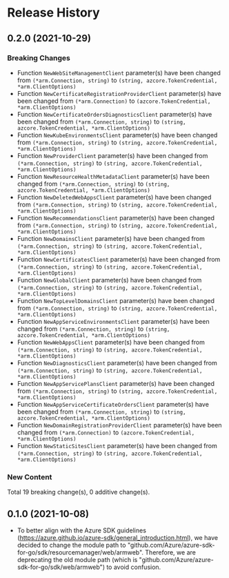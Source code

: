 # Release History

## 0.2.0 (2021-10-29)
### Breaking Changes

- Function `NewWebSiteManagementClient` parameter(s) have been changed from `(*arm.Connection, string)` to `(string, azcore.TokenCredential, *arm.ClientOptions)`
- Function `NewCertificateRegistrationProviderClient` parameter(s) have been changed from `(*arm.Connection)` to `(azcore.TokenCredential, *arm.ClientOptions)`
- Function `NewCertificateOrdersDiagnosticsClient` parameter(s) have been changed from `(*arm.Connection, string)` to `(string, azcore.TokenCredential, *arm.ClientOptions)`
- Function `NewKubeEnvironmentsClient` parameter(s) have been changed from `(*arm.Connection, string)` to `(string, azcore.TokenCredential, *arm.ClientOptions)`
- Function `NewProviderClient` parameter(s) have been changed from `(*arm.Connection, string)` to `(string, azcore.TokenCredential, *arm.ClientOptions)`
- Function `NewResourceHealthMetadataClient` parameter(s) have been changed from `(*arm.Connection, string)` to `(string, azcore.TokenCredential, *arm.ClientOptions)`
- Function `NewDeletedWebAppsClient` parameter(s) have been changed from `(*arm.Connection, string)` to `(string, azcore.TokenCredential, *arm.ClientOptions)`
- Function `NewRecommendationsClient` parameter(s) have been changed from `(*arm.Connection, string)` to `(string, azcore.TokenCredential, *arm.ClientOptions)`
- Function `NewDomainsClient` parameter(s) have been changed from `(*arm.Connection, string)` to `(string, azcore.TokenCredential, *arm.ClientOptions)`
- Function `NewCertificatesClient` parameter(s) have been changed from `(*arm.Connection, string)` to `(string, azcore.TokenCredential, *arm.ClientOptions)`
- Function `NewGlobalClient` parameter(s) have been changed from `(*arm.Connection, string)` to `(string, azcore.TokenCredential, *arm.ClientOptions)`
- Function `NewTopLevelDomainsClient` parameter(s) have been changed from `(*arm.Connection, string)` to `(string, azcore.TokenCredential, *arm.ClientOptions)`
- Function `NewAppServiceEnvironmentsClient` parameter(s) have been changed from `(*arm.Connection, string)` to `(string, azcore.TokenCredential, *arm.ClientOptions)`
- Function `NewWebAppsClient` parameter(s) have been changed from `(*arm.Connection, string)` to `(string, azcore.TokenCredential, *arm.ClientOptions)`
- Function `NewDiagnosticsClient` parameter(s) have been changed from `(*arm.Connection, string)` to `(string, azcore.TokenCredential, *arm.ClientOptions)`
- Function `NewAppServicePlansClient` parameter(s) have been changed from `(*arm.Connection, string)` to `(string, azcore.TokenCredential, *arm.ClientOptions)`
- Function `NewAppServiceCertificateOrdersClient` parameter(s) have been changed from `(*arm.Connection, string)` to `(string, azcore.TokenCredential, *arm.ClientOptions)`
- Function `NewDomainRegistrationProviderClient` parameter(s) have been changed from `(*arm.Connection)` to `(azcore.TokenCredential, *arm.ClientOptions)`
- Function `NewStaticSitesClient` parameter(s) have been changed from `(*arm.Connection, string)` to `(string, azcore.TokenCredential, *arm.ClientOptions)`

### New Content


Total 19 breaking change(s), 0 additive change(s).


## 0.1.0 (2021-10-08)
- To better align with the Azure SDK guidelines (https://azure.github.io/azure-sdk/general_introduction.html), we have decided to change the module path to "github.com/Azure/azure-sdk-for-go/sdk/resourcemanager/web/armweb". Therefore, we are deprecating the old module path (which is "github.com/Azure/azure-sdk-for-go/sdk/web/armweb") to avoid confusion.